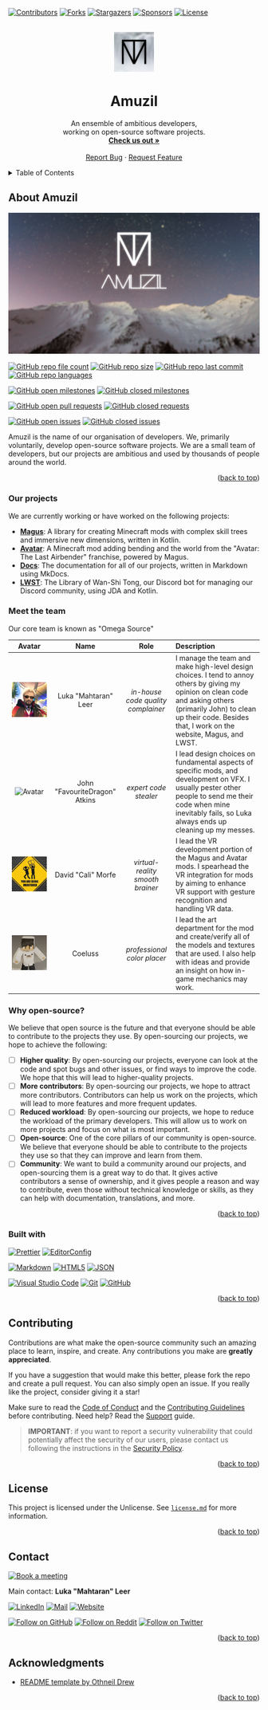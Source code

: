 <a name="anchor-top"></a>

<!-- PROJECT SHIELDS -->

[![Contributors][contributors-shield]][contributors-url]
[![Forks][forks-shield]][forks-url]
[![Stargazers][stargazers-shield]][stargazers-url]
[![Sponsors][sponsors-shield]][sponsors-url]
[![License][license-shield]][license-url]

<!-- PROJECT LOGO -->

<br />
<div align="center" style="text-align: center">
    <a href="https://github.com/amuzil/.github">
        <img
            src="https://raw.githubusercontent.com/amuzil/.github/main/profile/asset/logo.png"
            alt="Logo"
            width="80" height="80"
        >
    </a>
    <h1>Amuzil</h1>
    <p>
        An ensemble of ambitious developers,<br />
        working on open-source software projects.
        <br />
        <a href="https://amuzil.com"><strong>Check us out »</strong></a>
        <br />
        <br />
        <a href="https://github.com/amuzil/.github/issues">Report Bug</a>
        ·
        <a href="https://github.com/amuzil/.github/issues">Request Feature</a>
    </p>
</div>

<!-- TABLE OF CONTENTS -->
<details>
    <summary>Table of Contents</summary>
    <ol>
        <li>
            <a href="#about-amuzil">About Amuzil</a>
            <ul>
                <li><a href="#our-projects">
                    Our projects
                </a></li>
                <li><a href="#meet-the-team">
                    Meet the team
                </a></li>
                <li><a href="#why-open-source">
                    Why open-source?
                </a></li>
                <li><a href="#built-with">
                    Built with
                </a></li>
            </ul>
        </li>
        <li><a href="#contributing">Contributing</a></li>
        <li><a href="#license">License</a></li>
        <li><a href="#contact">Contact</a></li>
        <li><a href="#acknowledgments">Acknowledgments</a></li>
    </ol>
</details>

<!-- ABOUT -->

## About Amuzil

[![Banner][banner]][project-url]

[![GitHub repo file count][github-repo-file-count]][github-repo-url]
[![GitHub repo size][github-repo-size]][github-repo-url]
[![GitHub repo last commit][github-repo-last-commit]][github-repo-url]
[![GitHub repo languages][github-repo-languages]][github-repo-url]

[![GitHub open milestones][github-open-milestones]][github-open-milestones-url]
[![GitHub closed milestones][github-closed-milestones]][github-closed-milestones-url]

[![GitHub open pull requests][github-open-pull-requests]][github-open-pull-requests-url]
[![GitHub closed requests][github-closed-pull-requests]][github-closed-pull-requests-url]

[![GitHub open issues][github-open-issues]][github-open-issues-url]
[![GitHub closed issues][github-closed-issues]][github-closed-issues-url]

Amuzil is the name of our organisation of developers.
We, primarily voluntarily, develop open-source software projects.
We are a small team of developers, but our projects are ambitious
and used by thousands of people around the world.

<p align="right" style="text-align: right">(<a href="#anchor-top">back to top</a>)</p>

### Our projects

We are currently working or have worked on the following projects:

- [**Magus**][magus-url]:
  A library for creating Minecraft mods with complex skill trees
  and immersive new dimensions, written in Kotlin.
- [**Avatar**][avatar-url]:
  A Minecraft mod adding bending and the world from the
  "Avatar: The Last Airbender" franchise, powered by Magus.
- [**Docs**][docs-url]:
  The documentation for all of our projects, written in Markdown using MkDocs.
- [**LWST**][lwst-url]:
  The Library of Wan-Shi Tong, our Discord bot for managing
  our Discord community, using JDA and Kotlin.

### Meet the team

Our core team is known as "Omega Source"

|              Avatar               |             Name              |                Role                | Description                                                                                                                                                                                                                      |
| :-------------------------------: | :---------------------------: | :--------------------------------: | :------------------------------------------------------------------------------------------------------------------------------------------------------------------------------------------------------------------------------- |
|    ![Avatar][mahtaran-avatar]     |     Luka "Mahtaran" Leer      | _in-house code quality complainer_ | I manage the team and make high-level design choices. I tend to annoy others by giving my opinion on clean code and asking others (primarily John) to clean up their code. Besides that, I work on the website, Magus, and LWST. |
| ![Avatar][favouritedragon-avatar] | John "FavouriteDragon" Atkins |       _expert code stealer_        | I lead design choices on fundamental aspects of specific mods, and development on VFX. I usually pester other people to send me their code when mine inevitably fails, so Luka always ends up cleaning up my messes.             |
|      ![Avatar][cali-avatar]       |      David "Cali" Morfe       |  _virtual-reality smooth brainer_  | I lead the VR development portion of the Magus and Avatar mods. I spearhead the VR integration for mods by aiming to enhance VR support with gesture recognition and handling VR data.                                           |
|     ![Avatar][coeluss-avatar]     |            Coeluss            |    _professional color placer_     | I lead the art department for the mod and create/verify all of the models and textures that are used. I also help with ideas and provide an insight on how in-game mechanics may work.                                           |

### Why open-source?

We believe that open source is the future and that everyone
should be able to contribute to the projects they use.
By open-sourcing our projects, we hope to achieve the following:

- [ ] **Higher quality**:
      By open-sourcing our projects, everyone can look at the code
      and spot bugs and other issues, or find ways to improve the code.
      We hope that this will lead to higher-quality projects.
- [ ] **More contributors**:
      By open-sourcing our projects, we hope to attract more contributors.
      Contributors can help us work on the projects, which will lead to
      more features and more frequent updates.
- [ ] **Reduced workload**:
      By open-sourcing our projects, we hope to reduce the workload of the primary
      developers. This will allow us to work on more projects and
      focus on what is most important.
- [ ] **Open-source**:
      One of the core pillars of our community is open-source.
      We believe that everyone should be able to contribute to
      the projects they use so that they can improve and learn from them.
- [ ] **Community**:
      We want to build a community around our projects, and open-sourcing
      them is a great way to do that. It gives active contributors
      a sense of ownership, and it gives people a reason and way to contribute,
      even those without technical knowledge or skills, as they can help
      with documentation, translations, and more.

<p align="right" style="text-align: right">(<a href="#anchor-top">back to top</a>)</p>

### Built with

[![Prettier][prettier-shield]][prettier-url]
[![EditorConfig][editorconfig-shield]][editorconfig-url]

[![Markdown][markdown-shield]][markdown-url]
[![HTML5][html5-shield]][html5-url]
[![JSON][json-shield]][json-url]

[![Visual Studio Code][vscode-shield]][vscode-url]
[![Git][git-shield]][git-url]
[![GitHub][github-shield]][github-url]

<p align="right" style="text-align: right">(<a href="#anchor-top">back to top</a>)</p>

<!-- CONTRIBUTING -->

## Contributing

Contributions are what make the open-source community such an amazing place to
learn, inspire, and create. Any contributions you make are **greatly appreciated**.

If you have a suggestion that would make this better, please fork the repo and
create a pull request. You can also simply open an issue.
If you really like the project, consider giving it a star!

Make sure to read the [Code of Conduct][code-of-conduct-url] and the
[Contributing Guidelines][contributing-url] before contributing.
Need help? Read the [Support][support-url] guide.

> **IMPORTANT**: if you want to report a security vulnerability that could
> potentially affect the security of our users, please contact us following the
> instructions in the [Security Policy][security-url].

<p align="right" style="text-align: right">(<a href="#anchor-top">back to top</a>)</p>

<!-- LICENSE -->

## License

This project is licensed under the Unlicense.
See [`license.md`](license.md) for more information.

<p align="right" style="text-align: right">(<a href="#anchor-top">back to top</a>)</p>

<!-- CONTACT -->

## Contact

[![Book a meeting][cal-shield]][cal-url]

Main contact: **Luka "Mahtaran" Leer**

[![LinkedIn][luka-linkedin-shield]][luka-linkedin-url]
[![Mail][luka-mail-shield]][luka-mail-url]
[![Website][luka-website-shield]][luka-website-url]

[![Follow on GitHub][luka-github-followers-shield]][luka-github-followers-url]
[![Follow on Reddit][luka-reddit-shield]][luka-reddit-url]
[![Follow on Twitter][luka-twitter-shield]][luka-twitter-url]

<p align="right" style="text-align: right">(<a href="#anchor-top">back to top</a>)</p>

<!-- ACKNOWLEDGMENTS -->

## Acknowledgments

- [README template by Othneil Drew](https://github.com/othneildrew/Best-README-Template)

<p align="right" style="text-align: right">(<a href="#anchor-top">back to top</a>)</p>

<!-- MARKDOWN LINKS & IMAGES -->

<!-- top shields -->

[contributors-shield]: https://img.shields.io/github/contributors/amuzil/docs.svg?style=for-the-badge
[contributors-url]: https://github.com/amuzil/docs/graphs/contributors
[forks-shield]: https://img.shields.io/github/forks/amuzil/docs.svg?style=for-the-badge
[forks-url]: https://github.com/amuzil/docs/network/members
[stargazers-shield]: https://img.shields.io/github/stars/amuzil/docs.svg?style=for-the-badge
[stargazers-url]: https://github.com/amuzil/docs/stargazers
[sponsors-shield]: https://img.shields.io/github/sponsors/amuzil?style=for-the-badge
[sponsors-url]: https://github.com/sponsors/amuzil
[license-shield]: https://img.shields.io/github/license/amuzil/docs.svg?style=for-the-badge
[license-url]: https://github.com/amuzil/docs/blob/main/license.md

<!-- intro -->

[banner]: https://raw.githubusercontent.com/amuzil/.github/main/profile/asset/banner.png
[project-url]: https://amuzil.com

<!-- about -->

[github-repo-url]: https://github.com/amuzil/docs/
[github-repo-file-count]: https://img.shields.io/github/directory-file-count/amuzil/docs?style=for-the-badge
[github-repo-size]: https://img.shields.io/github/repo-size/amuzil/docs?style=for-the-badge
[github-repo-last-commit]: https://img.shields.io/github/last-commit/amuzil/docs?style=for-the-badge
[github-repo-languages]: https://img.shields.io/github/languages/count/amuzil/docs?style=for-the-badge
[github-open-issues]: https://img.shields.io/github/issues/amuzil/docs?style=for-the-badge
[github-open-issues-url]: https://github.com/amuzil/docs/issues
[github-closed-issues]: https://img.shields.io/github/issues-closed/amuzil/docs?style=for-the-badge
[github-closed-issues-url]: https://github.com/amuzil/docs/issues?q=is%3Aissue+is%3Aclosed
[github-open-pull-requests]: https://img.shields.io/github/issues-pr/amuzil/docs?style=for-the-badge
[github-open-pull-requests-url]: https://github.com/amuzil/docs/pulls
[github-closed-pull-requests]: https://img.shields.io/github/issues-pr-closed/amuzil/docs?style=for-the-badge
[github-closed-pull-requests-url]: https://github.com/amuzil/docs/pulls?q=is%3Apr+is%3Aclosed
[github-open-milestones]: https://img.shields.io/github/milestones/open/amuzil/docs?style=for-the-badge
[github-open-milestones-url]: https://github.com/amuzil/docs/milestones
[github-closed-milestones]: https://img.shields.io/github/milestones/closed/amuzil/docs?style=for-the-badge
[github-closed-milestones-url]: https://github.com/amuzil/docs/milestones?q=is%3Aclosed

<!-- our projects -->

[magus-url]: https://github.com/amuzil/magus
[avatar-url]: https://github.com/amuzil/avatar
[docs-url]: https://github.com/amuzil/docs
[lwst-url]: https://github.com/amuzil/lwst

<!-- meet the team -->

[mahtaran-avatar]: https://raw.githubusercontent.com/amuzil/.github/main/profile/asset/team/mahtaran.png
[favouritedragon-avatar]: https://via.placeholder.com/256x256.png
[cali-avatar]: https://raw.githubusercontent.com/amuzil/.github/main/profile/asset/team/cali.png
[coeluss-avatar]: https://raw.githubusercontent.com/amuzil/.github/main/profile/asset/team/coeluss.png

<!-- built with -->

[prettier-shield]: https://img.shields.io/badge/Prettier-1A2B34?style=for-the-badge&logo=prettier&logoColor=F7BA3E
[prettier-url]: https://prettier.io/
[editorconfig-shield]: https://img.shields.io/badge/EditorConfig-1A2B34?style=for-the-badge&logo=editorconfig&logoColor=FFD600
[editorconfig-url]: https://editorconfig.org/
[markdown-shield]: https://img.shields.io/badge/Markdown-4a525a?style=for-the-badge&logo=markdown&logoColor=white
[markdown-url]: https://daringfireball.net/projects/markdown/
[html5-shield]: https://img.shields.io/badge/HTML5-E34F26?style=for-the-badge&logo=html5&logoColor=white
[html5-url]: https://developer.mozilla.org/en-US/docs/Web/Guide/HTML/HTML5
[json-shield]: https://img.shields.io/badge/JSON-000000?style=for-the-badge&logo=json&logoColor=white
[json-url]: https://www.json.org/json-en.html
[vscode-shield]: https://img.shields.io/badge/Visual_Studio_Code-007ACC?style=for-the-badge&logo=visual-studio-code&logoColor=white
[vscode-url]: https://code.visualstudio.com/
[git-shield]: https://img.shields.io/badge/Git-F05032?style=for-the-badge&logo=git&logoColor=white
[git-url]: https://git-scm.com/
[github-shield]: https://img.shields.io/badge/GitHub-181717?style=for-the-badge&logo=github&logoColor=white
[github-url]: https://github.com/

<!-- contributing -->

[code-of-conduct-url]: ../.github/code-of-conduct.md
[contributing-url]: ../.github/contributing.md
[security-url]: ../.github/security.md
[support-url]: ../.github/support.md

<!-- contact -->

[cal-shield]: https://img.shields.io/badge/Cal.com-1DA1F2?style=for-the-badge&logo=google-calendar&logoColor=white&label=Book+a+meeting
[cal-url]: https://app.cal.com/mahtaran
[luka-linkedin-shield]: https://img.shields.io/badge/LinkedIn-0077B5?style=for-the-badge&logo=linkedin&logoColor=white
[luka-linkedin-url]: https://linkedin.com/in/luka-leer
[luka-mail-shield]: https://img.shields.io/badge/Mail-D14836?style=for-the-badge&logo=gmail&logoColor=white
[luka-mail-url]: mailto:mahtaran@amuzil.com
[luka-website-shield]: https://img.shields.io/badge/Website-FF7139?style=for-the-badge&logo=firefox&logoColor=white
[luka-website-url]: https://mahtaran.amuzil.com/
[luka-github-followers-shield]: https://img.shields.io/github/followers/Mahtaran?style=for-the-badge&logo=github&logoColor=white&label=Follow+on+GitHub
[luka-github-followers-url]: https://github.com/Mahtaran
[luka-reddit-shield]: https://img.shields.io/reddit/user-karma/link/Mahtaran?style=for-the-badge&logo=reddit&logoColor=white&label=Follow+on+Reddit
[luka-reddit-url]: https://reddit.com/user/Mahtaran
[luka-twitter-shield]: https://img.shields.io/twitter/follow/mahtaransocial?style=for-the-badge&logo=twitter&logoColor=white&label=Follow+on+Twitter
[luka-twitter-url]: https://twitter.com/mahtaransocial
